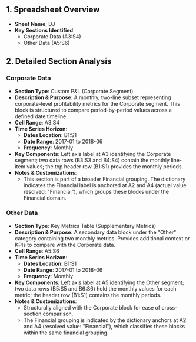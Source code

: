 ## 1. Spreadsheet Overview
- **Sheet Name**: DJ
- **Key Sections Identified**:
  - Corporate Data (A3:S4)
  - Other Data (A5:S6)

## 2. Detailed Section Analysis

### Corporate Data
- **Section Type**: Custom P&L (Corporate Segment)
- **Description & Purpose**: A monthly, two-line subset representing corporate-level profitability metrics for the Corporate segment. This block is structured to compare period-by-period values across a defined date timeline.
- **Cell Range**: A3:S4
- **Time Series Horizon**:
  - **Dates Location**: B1:S1
  - **Date Range**: 2017-01 to 2018-06
  - **Frequency**: Monthly
- **Key Components**: Left axis label at A3 identifying the Corporate segment; two data rows (B3:S3 and B4:S4) contain the monthly line-item values; the top header row (B1:S1) provides the monthly periods.
- **Notes & Customizations**:
  - This section is part of a broader Financial grouping. The dictionary indicates the Financial label is anchored at A2 and A4 (actual value resolved: "Financial"), which groups these blocks under the Financial domain.

### Other Data
- **Section Type**: Key Metrics Table (Supplementary Metrics)
- **Description & Purpose**: A secondary data block under the "Other" category containing two monthly metrics. Provides additional context or KPIs to compare with the Corporate data.
- **Cell Range**: A5:S6
- **Time Series Horizon**:
  - **Dates Location**: B1:S1
  - **Date Range**: 2017-01 to 2018-06
  - **Frequency**: Monthly
- **Key Components**: Left axis label at A5 identifying the Other segment; two data rows (B5:S5 and B6:S6) hold the monthly values for each metric; the header row (B1:S1) contains the monthly periods.
- **Notes & Customizations**:
  - Structurally aligned with the Corporate block for ease of cross-section comparison.
  - The Financial grouping is indicated by the dictionary anchors at A2 and A4 (resolved value: "Financial"), which classifies these blocks within the same financial grouping.